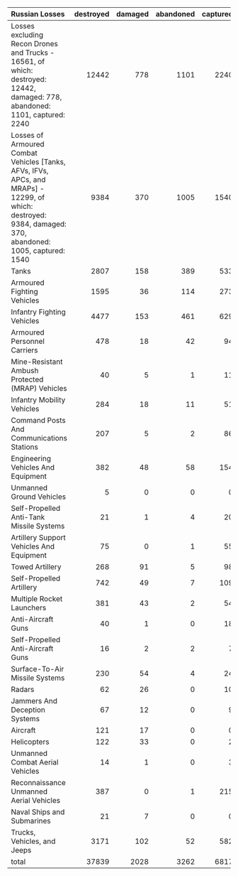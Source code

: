 | Russian Losses                                                                                                                                            |   destroyed |   damaged |   abandoned |   captured |   total |
|:----------------------------------------------------------------------------------------------------------------------------------------------------------|------------:|----------:|------------:|-----------:|--------:|
| Losses excluding Recon Drones and Trucks - 16561, of which: destroyed: 12442, damaged: 778, abandoned: 1101, captured: 2240                               |       12442 |       778 |        1101 |       2240 |   16561 |
| Losses of Armoured Combat Vehicles [Tanks, AFVs, IFVs, APCs, and MRAPs] - 12299, of which: destroyed: 9384, damaged: 370, abandoned: 1005, captured: 1540 |        9384 |       370 |        1005 |       1540 |   12299 |
| Tanks                                                                                                                                                     |        2807 |       158 |         389 |        533 |    3887 |
| Armoured Fighting Vehicles                                                                                                                                |        1595 |        36 |         114 |        273 |    2018 |
| Infantry Fighting Vehicles                                                                                                                                |        4477 |       153 |         461 |        629 |    5720 |
| Armoured Personnel Carriers                                                                                                                               |         478 |        18 |          42 |         94 |     632 |
| Mine-Resistant Ambush Protected  (MRAP) Vehicles                                                                                                          |          40 |         5 |           1 |         11 |      57 |
| Infantry Mobility Vehicles                                                                                                                                |         284 |        18 |          11 |         51 |     364 |
| Command Posts And Communications Stations                                                                                                                 |         207 |         5 |           2 |         86 |     300 |
| Engineering Vehicles And Equipment                                                                                                                        |         382 |        48 |          58 |        154 |     642 |
| Unmanned Ground Vehicles                                                                                                                                  |           5 |         0 |           0 |          0 |       5 |
| Self-Propelled Anti-Tank Missile Systems                                                                                                                  |          21 |         1 |           4 |         20 |      46 |
| Artillery Support Vehicles And Equipment                                                                                                                  |          75 |         0 |           1 |         55 |     131 |
| Towed Artillery                                                                                                                                           |         268 |        91 |           5 |         98 |     462 |
| Self-Propelled Artillery                                                                                                                                  |         742 |        49 |           7 |        109 |     907 |
| Multiple Rocket Launchers                                                                                                                                 |         381 |        43 |           2 |         54 |     480 |
| Anti-Aircraft Guns                                                                                                                                        |          40 |         1 |           0 |         18 |      59 |
| Self-Propelled Anti-Aircraft Guns                                                                                                                         |          16 |         2 |           2 |          7 |      27 |
| Surface-To-Air Missile Systems                                                                                                                            |         230 |        54 |           4 |         24 |     312 |
| Radars                                                                                                                                                    |          62 |        26 |           0 |         10 |      98 |
| Jammers And Deception Systems                                                                                                                             |          67 |        12 |           0 |          9 |      88 |
| Aircraft                                                                                                                                                  |         121 |        17 |           0 |          0 |     138 |
| Helicopters                                                                                                                                               |         122 |        33 |           0 |          2 |     157 |
| Unmanned Combat Aerial Vehicles                                                                                                                           |          14 |         1 |           0 |          3 |      18 |
| Reconnaissance Unmanned Aerial Vehicles                                                                                                                   |         387 |         0 |           1 |        215 |     603 |
| Naval Ships and Submarines                                                                                                                                |          21 |         7 |           0 |          0 |      28 |
| Trucks, Vehicles, and Jeeps                                                                                                                               |        3171 |       102 |          52 |        582 |    3907 |
| total                                                                                                                                                     |       37839 |      2028 |        3262 |       6817 |   49946 |